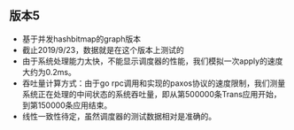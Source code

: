 ## 版本5

- 基于并发hashbitmap的graph版本
- 截止2019/9/23，数据就是在这个版本上测试的
- 由于系统处理能力太快，不能显示调度器的性能，我们模拟一次apply的速度大约为0.2ms。
- 吞吐量计算方式：由于go rpc调用和实现的paxos协议的速度限制，我们测量系统正在处理的中间状态的系统吞吐量，即从第500000条Trans应用开始，到第150000条应用结束。
- 线性一致性待定，虽然调度器的测试数据相对是准确的。
